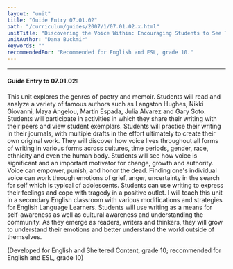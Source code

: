 ```yaml
---
layout: "unit"
title: "Guide Entry 07.01.02"
path: "/curriculum/guides/2007/1/07.01.02.x.html"
unitTitle: "Discovering the Voice Within: Encouraging Students to See Themselves as Writers"
unitAuthor: "Dana Buckmir"
keywords: ""
recommendedFor: "Recommended for English and ESL, grade 10."
---
```

<body>
<hr/>
<h4>
Guide Entry to 07.01.02:
</h4>
<p>
This unit explores the genres of poetry and memoir. Students will read and analyze a variety of famous authors such as Langston Hughes, Nikki Giovanni, Maya Angelou, Martin Espada, Julia Alvarez and Gary Soto. Students will participate in activities in which they share their writing with their peers and view student exemplars. Students will practice their writing in their journals, with multiple drafts in the effort ultimately to create their own original work. They will discover how voice lives throughout all forms of writing in various forms across cultures, time periods, gender, race, ethnicity and even the human body. Students will see how voice is significant and an important motivator for change, growth and authority. Voice can empower, punish, and honor the dead. Finding one's individual voice can work through emotions of grief, anger, uncertainty in the search for self which is typical of adolescents. Students can use writing to express their feelings and cope with tragedy in a positive outlet. I will teach this unit in a secondary English classroom with various modifications and strategies for English Language Learners. Students will use writing as a means for self-awareness as well as cultural awareness and understanding the community. As they emerge as readers, writers and thinkers, they will grow to understand their emotions and better understand the world outside of themselves.
</p>
<p>
(Developed for English and Sheltered Content, grade 10; recommended for English and ESL, grade 10)
</p>
</body>
